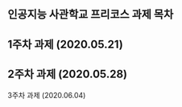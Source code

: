 인공지능 사관학교 프리코스 과제 목차
------------------------------------------
1주차 과제 (2020.05.21)
------------------------------------------
2주차 과제 (2020.05.28)
------------------------------------------
3주차 과제 (2020.06.04)

